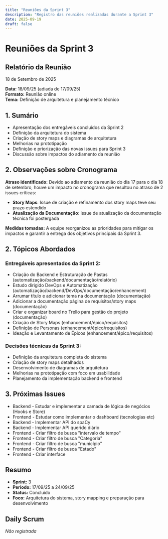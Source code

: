 ```yaml
---
title: "Reuniões da Sprint 3"
description: "Registro das reuniões realizadas durante a Sprint 3"
date: 2025-09-19
draft: false
---
```


# Reuniões da Sprint 3

## Relatório da Reunião
18 de Setembro de 2025

**Data:** 18/09/25 (adiada de 17/09/25)  
**Formato:** Reunião online  
**Tema:** Definição de arquitetura e planejamento técnico

## 1. Sumário
* Apresentação dos entregáveis concluídos da Sprint 2
* Definição da arquitetura do sistema
* Criação de story maps e diagramas de arquitetura
* Melhorias na prototipação
* Definição e priorização das novas issues para Sprint 3
* Discussão sobre impactos do adiamento da reunião

## 2. Observações sobre Cronograma
**Atraso identificado:** Devido ao adiamento da reunião do dia 17 para o dia 18 de setembro, houve um impacto no cronograma que resultou no atraso de 2 issues críticas:

- **Story Maps**: Issue de criação e refinamento dos story maps teve seu prazo estendido
- **Atualização da Documentação**: Issue de atualização da documentação técnica foi postergada

**Medidas tomadas:** A equipe reorganizou as prioridades para mitigar os impactos e garantir a entrega dos objetivos principais da Sprint 3.

## 2. Tópicos Abordados
### Entregáveis apresentados da Sprint 2:
- Criação do Backend e Estruturação de Pastas (automatização/backend/documentação/relatório)
- Estudo dirigido DevOps e Automatização (automatização/backend/DevOps/documentação/enhancement)
- Arrumar título e adicionar tema na documentação (documentação)
- Adicionar a documentação página de requisitos/story maps (documentação)
- Criar e organizar board no Trello para gestão do projeto (documentação)
- Criação de Story Maps (enhancement/épico/requisitos)
- Definição de Personas (enhancement/épico/requisitos)
- Ideação e Levantamento de Épicos (enhancement/épico/requisitos)

### Decisões técnicas da Sprint 3:
- Definição da arquitetura completa do sistema
- Criação de story maps detalhados
- Desenvolvimento de diagramas de arquitetura
- Melhorias na prototipação com foco em usabilidade
- Planejamento da implementação backend e frontend

## 3. Próximas Issues
* Backend - Estudar e implementar a camada de lógica de negócios (Hooks e Store)
* Frontend - Estudar como implementar o dashboard (tecnologias etc)
* Backend - Implementar API do spaCy
* Backend - Implementar API querido diário
* Frontend - Criar filtro de busca "intervalo de tempo"
* Frontend - Criar filtro de busca "Categoria"
* Frontend - Criar filtro de busca "município"
* Frontend - Criar filtro de busca "Estado"
* Frontend - Criar interface

## Resumo
* **Sprint:** 3
* **Período:** 17/09/25 a 24/09/25
* **Status:** Concluído
* **Foco:** Arquitetura do sistema, story mapping e preparação para desenvolvimento

## Daily Scrum

*Não registrada*